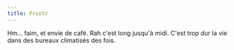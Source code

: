 ```yaml
---
title: Frustr
---
```


Hm... faim, et envie de café. Rah c'est long jusqu'à midi. C'est trop dur la
vie dans des bureaux climatisés des fois.

